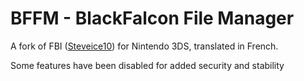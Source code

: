 # BFFM - BlackFalcon File Manager

A fork of FBI ([Steveice10](https://github.com/Steveice10/FBI)) for Nintendo 3DS, translated in French. 

Some features have been disabled for added security and stability
